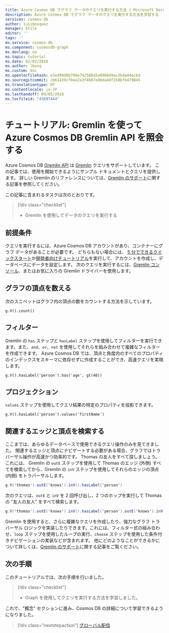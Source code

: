 ```yaml
---
title: Azure Cosmos DB でグラフ データのクエリを実行する方法 | Microsoft Docs
description: Azure Cosmos DB でグラフ データのクエリを実行する方法を学習する
services: cosmos-db
author: luisbosquez
manager: kfile
editor: ''
tags: ''
ms.service: cosmos-db
ms.component: cosmosdb-graph
ms.devlang: na
ms.topic: tutorial
ms.date: 01/02/2018
ms.author: lbosq
ms.custom: mvc
ms.openlocfilehash: e3ed90d0b706e742588a5a0966d9ac3bda44ecbd
ms.sourcegitcommit: cb61439cf0ae2a3f4b07a98da4df258bfb479845
ms.translationtype: HT
ms.contentlocale: ja-JP
ms.lasthandoff: 09/05/2018
ms.locfileid: "43697444"
---
```

# <a name="tutorial-query-azure-cosmos-db-gremlin-api-by-using-gremlin"></a>チュートリアル: Gremlin を使って Azure Cosmos DB Gremlin API を照会する

Azure Cosmos DB [Gremlin API](graph-introduction.md) は [Gremlin](https://github.com/tinkerpop/gremlin/wiki) クエリをサポートしています。 この記事では、使用を開始できるようにサンプル ドキュメントとクエリを提供します。 詳しい Gremlin のリファレンスについては、[Gremlin のサポート](gremlin-support.md)に関する記事を参照してください。

この記事に含まれるタスクは次のとおりです。 

> [!div class="checklist"]
> * Gremlin を使用してデータのクエリを実行する

## <a name="prerequisites"></a>前提条件

クエリを実行するには、Azure Cosmos DB アカウントがあり、コンテナーにグラフ データがあることが必要です。 どちらもない場合には、 [5 分でできるクイックスタート](create-graph-dotnet.md)か[開発者向けチュートリアル](tutorial-query-graph.md)を実行して、アカウントを作成し、データベースにデータを設定します。 次のクエリを実行するには、[Gremlin コンソール](https://tinkerpop.apache.org/docs/current/reference/#gremlin-console)、またはお気に入りの Gremlin ドライバーを使用します。

## <a name="count-vertices-in-the-graph"></a>グラフの頂点を数える

次のスニペットはグラフ内の頂点の数をカウントする方法を示しています。

```
g.V().count()
```

## <a name="filters"></a>フィルター

Gremlin の `has` ステップと `hasLabel` ステップを使用してフィルターを実行できます。また、`and`、`or`、`not` を使用してそれらを組み合わせて複雑なフィルターを作成できます。 Azure Cosmos DB では、頂点と角度内のすべてのプロパティのインデックスをスキーマに依存せずに作成することができ、高速クエリを実現します。

```
g.V().hasLabel('person').has('age', gt(40))
```

## <a name="projection"></a>プロジェクション

`values` ステップを使用してクエリ結果の特定のプロパティを投影できます。

```
g.V().hasLabel('person').values('firstName')
```

## <a name="find-related-edges-and-vertices"></a>関連するエッジと頂点を検索する

ここまでは、あらゆるデータベースで使用できるクエリ操作のみを見てきました。 関連するエッジと頂点にナビゲートする必要がある場合、グラフではトラバーサル操作が高速かつ効率的です。 Thomas の友人をすべて探しましょう。 これには、 Gremlin の `outE` ステップを使用して Thomas のエッジ (外側) すべてを検索してから、Gremlin の `inV` ステップを使用してそれらのエッジの頂点 (内側) をトラバーサルします。

```cs
g.V('thomas').outE('knows').inV().hasLabel('person')
```

次のクエリは、`outE` と `inV` を 2 回呼び出し、2 つのホップを実行して Thomas の "友人の友人" をすべて検索します。 

```cs
g.V('thomas').outE('knows').inV().hasLabel('person').outE('knows').inV().hasLabel('person')
```

Gremlin を使用すると、さらに複雑なクエリを作成したり、強力なグラフ トラバーサル ロジックを実装したりできます。これには、フィルター式の組み合わせ、`loop` ステップを使用したループの実行、`choose` ステップを使用した条件付きナビゲーションの実装などが含まれます。 他にどのようなことができるかについて詳しくは、[Gremlin のサポート](gremlin-support.md)に関する記事をご覧ください。

## <a name="next-steps"></a>次の手順

このチュートリアルでは、次の手順を行いました。

> [!div class="checklist"]
> * Graph を使用してクエリを実行する方法を学習しました。 

これで、"概念" セクションに進み、Cosmos DB の詳細について学習できるようになりました。

> [!div class="nextstepaction"]
> [グローバル配信](distribute-data-globally.md) 

